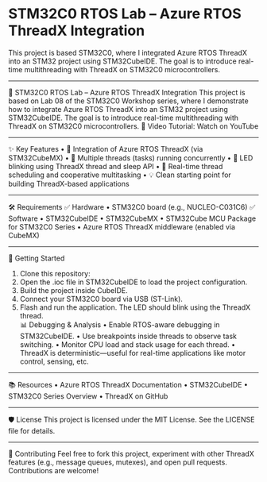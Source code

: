 # STM32C0 RTOS Lab – Azure RTOS ThreadX Integration
This project is based STM32C0, where I integrated Azure RTOS ThreadX into an STM32 project using STM32CubeIDE. The goal is to introduce real-time multithreading with ThreadX on STM32C0 microcontrollers.



________________________________________
🔷 STM32C0 RTOS Lab – Azure RTOS ThreadX Integration
This project is based on Lab 08 of the STM32C0 Workshop series, where I demonstrate how to integrate Azure RTOS ThreadX into an STM32 project using STM32CubeIDE. The goal is to introduce real-time multithreading with ThreadX on STM32C0 microcontrollers.
🎥 Video Tutorial: Watch on YouTube
________________________________________
✨ Key Features
•	🧵 Integration of Azure RTOS ThreadX (via STM32CubeMX)
•	🔁 Multiple threads (tasks) running concurrently
•	🔦 LED blinking using ThreadX thread and sleep API
•	🎯 Real-time thread scheduling and cooperative multitasking
•	💡 Clean starting point for building ThreadX-based applications

________________________________________
🛠️ Requirements
✅ Hardware
•	STM32C0 board (e.g., NUCLEO-C031C6)
✅ Software
•	STM32CubeIDE
•	STM32CubeMX
•	STM32Cube MCU Package for STM32C0 Series
•	Azure RTOS ThreadX middleware (enabled via CubeMX)
________________________________________
🚀 Getting Started
1.	Clone this repository:
2.	Open the .ioc file in STM32CubeIDE to load the project configuration.
3.	Build the project inside CubeIDE.
4.	Connect your STM32C0 board via USB (ST-Link).
5.	Flash and run the application. The LED should blink using the ThreadX thread.  
📊 Debugging & Analysis
•	Enable RTOS-aware debugging in STM32CubeIDE.
•	Use breakpoints inside threads to observe task switching.
•	Monitor CPU load and stack usage for each thread.
•	ThreadX is deterministic—useful for real-time applications like motor control, sensing, etc.
________________________________________
📚 Resources
•	Azure RTOS ThreadX Documentation
•	STM32CubeIDE
•	STM32C0 Series Overview
•	ThreadX on GitHub
________________________________________
🛡 License
This project is licensed under the MIT License. See the LICENSE file for details.
________________________________________
🤝 Contributing
Feel free to fork this project, experiment with other ThreadX features (e.g., message queues, mutexes), and open pull requests. Contributions are welcome!


